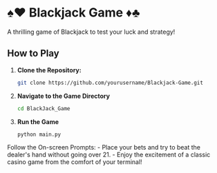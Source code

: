 # ♠️♥️ Blackjack Game ♦️♣️

A thrilling game of Blackjack to test your luck and strategy!

## How to Play

1. **Clone the Repository:**

   ```bash
   git clone https://github.com/yourusername/Blackjack-Game.git
2. **Navigate to the Game Directory**
    ```bash
    cd BlackJack_Game
3. **Run the Game**
    ```bash
    python main.py

Follow the On-screen Prompts:
    - Place your bets and try to beat the dealer's hand without going over 21.
    - Enjoy the excitement of a classic casino game from the comfort of your terminal!
